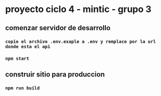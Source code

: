 # proyecto ciclo 4 - mintic - grupo 3

## comenzar servidor de desarrollo


### `copie el archivo .env.exaple a .env y remplace por la url donde esta el api`

### `npm start`

## construir sitio para produccion

### `npm run build`
